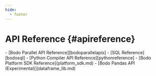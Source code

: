 ```yaml
---
hide:
  - footer
---
```


API Reference {#apireference}
=============

<div class="grid cards" markdown>
- [Bodo Parallel API Reference][bodoparallelapis]
- [SQL Reference][bodosql]
- [Python Compiler API Reference][pythonreference]
- [Bodo Platform SDK Reference](platform_sdk.md)
- [Bodo Pandas API (Experimental)](dataframe_lib.md)
</div>
